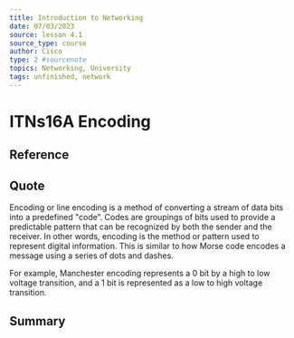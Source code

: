 ```yaml
---
title: Introduction to Networking
date: 07/03/2023
source: lesson 4.1
source_type: course
author: Cisco
type: 2 #sourcenote
topics: Networking, University
tags: unfinished, network
---
```

# ITNs16A Encoding

## **Reference**
<!-- Where do you got it -->

## **Quote**
Encoding or line encoding is a method of converting a stream of data bits into a predefined "code”. Codes are groupings of bits used to provide a predictable pattern that can be recognized by both the sender and the receiver. In other words, encoding is the method or pattern used to represent digital information. This is similar to how Morse code encodes a message using a series of dots and dashes.

For example, Manchester encoding represents a 0 bit by a high to low voltage transition, and a 1 bit is represented as a low to high voltage transition.

## **Summary**
<!-- try to apply the method of the question and the answer, if there is more than one idea, then make a single note or sub note from each idea -->